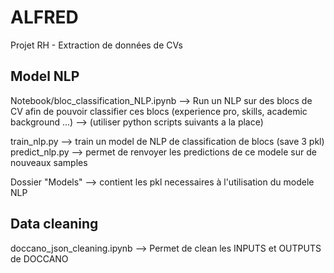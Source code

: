 # ALFRED
Projet RH - Extraction de données de CVs

## Model NLP

Notebook/bloc_classification_NLP.ipynb --> Run un NLP sur des blocs de CV afin de pouvoir classifier ces blocs (experience pro,
skills, academic background ...) --> (utiliser python scripts suivants a la place)

train_nlp.py --> train un model de NLP de classification de blocs (save 3 pkl)
predict_nlp.py --> permet de renvoyer les predictions de ce modele sur de nouveaux samples

Dossier "Models" --> contient les pkl necessaires à l'utilisation du modele NLP


## Data cleaning


doccano_json_cleaning.ipynb --> Permet de clean les INPUTS et OUTPUTS de DOCCANO

